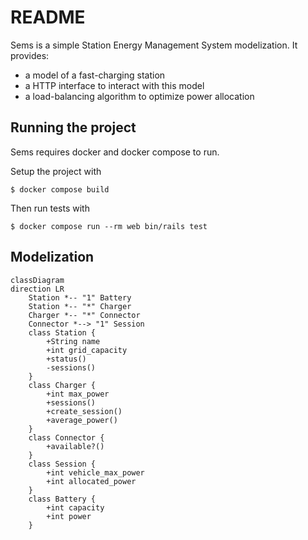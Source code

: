 # README

Sems is a simple Station Energy Management System modelization. It provides:
- a model of a fast-charging station
- a HTTP interface to interact with this model
- a load-balancing algorithm to optimize power allocation

## Running the project

Sems requires docker and docker compose to run.

Setup the project with

```
$ docker compose build
```

Then run tests with

```
$ docker compose run --rm web bin/rails test
```

## Modelization

```mermaid
classDiagram
direction LR
    Station *-- "1" Battery
    Station *-- "*" Charger
    Charger *-- "*" Connector
    Connector *--> "1" Session
    class Station {
        +String name
        +int grid_capacity
        +status()
        -sessions()
    }
    class Charger {
        +int max_power
        +sessions()
        +create_session()
        +average_power()
    }
    class Connector {
        +available?()
    }
    class Session {
        +int vehicle_max_power
        +int allocated_power
    }
    class Battery {
        +int capacity
        +int power
    }
```
